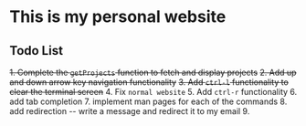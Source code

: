 # This is my personal website

## Todo List
~~1. Complete the `getProjects` function to fetch and display projects~~
~~2. Add up and down arrow key navigation functionality~~
~~3. Add `ctrl-l` functionality to clear the terminal screen~~
4. Fix `normal website` 
5. Add `ctrl-r` functionality
6. add tab completion
7. implement man pages for each of the commands
8. add redirection -- write a message and redirect it to my email
9. 

